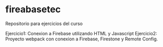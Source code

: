 # fireabasetec
Repositorio para ejercicios del curso

Ejercicio1: Conexion a Firebase utilizando HTML y Javascript
Ejercicio2: Proyecto webpack con conexion a Firebase, Firestone y Remote Config.

